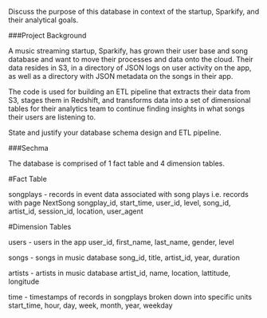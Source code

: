 Discuss the purpose of this database in context of the startup, Sparkify, and their analytical goals.

###Project Background

A music streaming startup, Sparkify, has grown their user base and song database and want to move their processes and data onto the cloud. Their data resides in S3, in a directory of JSON logs on user activity on the app, as well as a directory with JSON metadata on the songs in their app.


The code is used for building an ETL pipeline that extracts their data from S3, stages them in Redshift, and transforms data into a set of dimensional tables for their analytics team to continue finding insights in what songs their users are listening to. 


State and justify your database schema design and ETL pipeline.

###Sechma

The database is comprised of 1 fact table and 4 dimension tables.

#Fact Table

songplays - records in event data associated with song plays i.e. records with page NextSong
songplay_id, start_time, user_id, level, song_id, artist_id, session_id, location, user_agent

#Dimension Tables

users - users in the app
user_id, first_name, last_name, gender, level

songs - songs in music database
song_id, title, artist_id, year, duration

artists - artists in music database
artist_id, name, location, lattitude, longitude

time - timestamps of records in songplays broken down into specific units
start_time, hour, day, week, month, year, weekday





